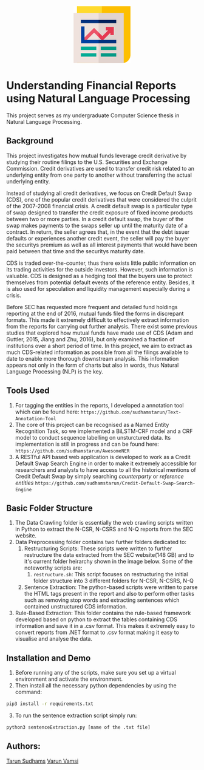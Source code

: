 <center> <img src="Website/images/news.svg" width="150" height="150"> </center>

# Understanding Financial Reports using Natural Language Processing

This project serves as my undergraduate Computer Science thesis in Natural Language Processing.

## Background

This project investigates how mutual funds leverage credit derivative by studying their routine filings to the U.S. Securities and Exchange Commission. Credit derivatives are used to transfer credit risk related to an underlying entity from one party to another without transferring the actual underlying entity.

Instead of studying all credit derivatives, we focus on Credit Default Swap (CDS), one of the popular credit derivatives that were considered the culprit of the 2007-2008 financial crisis. A credit default swap is a particular type of swap designed to transfer the credit exposure of fixed income products between two or more parties. In a credit default swap, the buyer of the swap makes payments to the swaps seller up until the maturity date of a contract. In return, the seller agrees that, in the event that the debt issuer defaults or experiences another credit event, the seller will pay the buyer the securitys premium as well as all interest payments that would have been paid between that time and the securitys maturity date.

CDS is traded over-the-counter, thus there exists little public information on its trading activities for the outside investors. However, such information is valuable. CDS is designed as a hedging tool that the buyers use to protect themselves from potential default events of the reference entity. Besides, it is also used for speculation and liquidity management especially during a crisis.

Before SEC has requested more frequent and detailed fund holdings reporting at the end of 2016, mutual funds filed the forms in discrepant formats. This made it extremely difficult to effectively extract information from the reports for carrying out further analysis. There exist some previous studies that explored how mutual funds have made use of CDS (Adam and Guttler, 2015, Jiang and Zhu, 2016), but only examined a fraction of institutions over a short period of time. In this project, we aim to extract as much CDS-related information as possible from all the filings available to date to enable more thorough downstream analysis. This information appears not only in the form of charts but also in words, thus Natural Language Processing (NLP) is the key.

## Tools Used

1. For tagging the entities in the reports, I developed a annotation tool which can be found here: `https://github.com/sudhamstarun/Text-Annotation-Tool`
2. The core of this project can be recognised as a Named Entity Recognition Task, so we implemented a BiLSTM-CRF model and a CRF model to conduct sequence labelling on unsturctured data. Its implementation is still in progress and can be found here: `https://github.com/sudhamstarun/AwesomeNER` <br>
3. A RESTful API based web application is developed to work as a Credit Default Swap Search Engine in order to make it extremely accessible for researchers and analysts to have access to all the historical mentions of Credit Default Swap by simply searching *counterparty* or *reference entities* `https://github.com/sudhamstarun/Credit-Default-Swap-Search-Engine`

## Basic Folder Structure

1. The Data Crawling folder is essentially the web crawling scripts written in Python to extract the N-CSR, N-CSRS and N-Q reports from the SEC website.
2. Data Preprocessing folder contains two further folders dedicated to:
   1. Restructuring Scripts: These scripts were written to further restructure the data extracted from the SEC website(148 GB) and to it's current folder heirarchy shown in the image below. Some of the noteworthy scripts are:
      1. `restructure.sh`: This script focuses on restructuring the initial folder structure into 3 different folders for N-CSR, N-CSRS, N-Q
   2. Sentence Extraction: The python-based scripts were written to parse the HTML tags present in the report and also to perform other tasks such as removing stop words and extracting sentences which contained unstructured CDS information.
3. Rule-Based Extraction: This folder contains the rule-based framework developed based on python to extract the tables containing CDS information and save it in a .csv format. This makes it extremely easy to convert reports from .NET format to .csv format making it easy to visualise and analyse the data.

## Installation and Demo

1. Before running any of the scripts, make sure you set up a virtual environment and activate the environment.
2. Then install all the necessary python dependencies by using the command:
``` bash
pip3 install -r requirements.txt
```
3. To run the sentence extraction script simply run:

```bash
python3 sentenceExtraction.py [name of the .txt file]
```
## Authors:

[Tarun Sudhams](https://github.com/sudhamstarun)
[Varun Vamsi](https://github.com/Varunvamsi)
